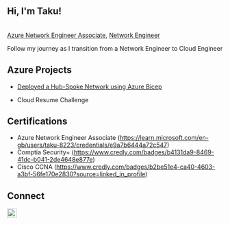<h2>Hi, I'm Taku!  </h2>
<br/><a href="https://github.com/takuchibisa">Azure Network Engineer Associate</a>, <a href="https://www.linkedin.com/in/takudzwa-chibisa/"> Network Engineer</a>
<p> Follow my journey as I transition from a Network Engineer to Cloud Engineer</p>
<h2> Azure Projects</h2>

 -  [Deployed a Hub-Spoke Network using Azure Bicep](https://github.com/takuchibisa/HubSpokeBicepDeployment)
    
-  Cloud Resume Challenge 

<h2> Certifications</h2>

  - Azure Network Engineer Associate (https://learn.microsoft.com/en-gb/users/taku-8223/credentials/e9a7b6444a72c547)
  - Comptia Security+ (https://www.credly.com/badges/b4131da9-8469-41dc-b041-2de4648e877e)
  - Cisco CCNA (https://www.credly.com/badges/b2be51e4-ca40-4603-a3bf-56fe170e2830?source=linked_in_profile)

<h2> Connect </h2>

[<img align="left" alt="TakuChibisa | LinkedIn" width="22px" src="https://cdn.jsdelivr.net/npm/simple-icons@v3/icons/linkedin.svg" />][linkedin]

[linkedin]: https://www.linkedin.com/in/takudzwa-chibisa/
